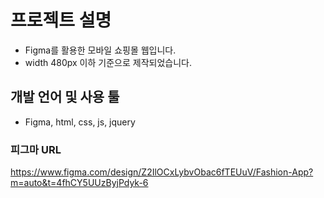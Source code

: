 # 프로젝트 설명
- Figma를 활용한 모바일 쇼핑몰 웹입니다.
- width 480px 이하 기준으로 제작되었습니다.

## 개발 언어 및 사용 툴
- Figma, html, css, js, jquery

### 피그마 URL
https://www.figma.com/design/Z2IlOCxLybvObac6fTEUuV/Fashion-App?m=auto&t=4fhCY5UUzByjPdyk-6

